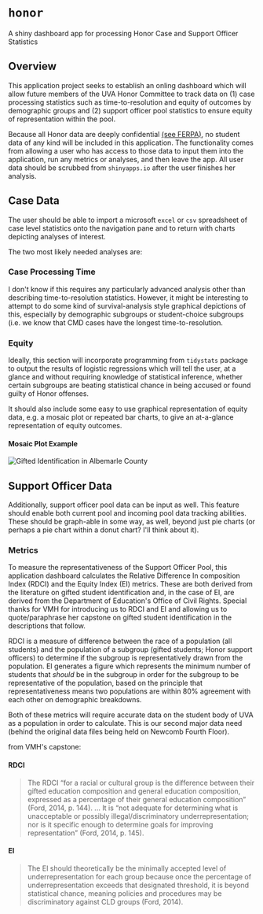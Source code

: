 # `honor`
A shiny dashboard app for processing Honor Case and Support Officer Statistics

## Overview
This application project seeks to establish an onling dashboard which will allow future members of the UVA Honor Committee to track data on (1) case processing statistics such as time-to-resolution and equity of outcomes by demographic groups and (2) support officer pool statistics to ensure equity of representation within the pool. 

Because all Honor data are deeply confidential [(see FERPA)](https://www2.ed.gov/policy/gen/guid/fpco/ferpa/index.html?), no student data of any kind will be included in this application. The functionality comes from allowing a user who has access to those data to input them into the application, run any metrics or analyses, and then leave the app. All user data should be scrubbed from `shinyapps.io` after the user finishes her analysis.  

## Case Data
The user should be able to import a microsoft `excel` or `csv` spreadsheet of case level statistics onto the navigation pane and to return with charts depicting analyses of interest. 

The two most likely needed analyses are: 
### Case Processing Time
I don't know if this requires any particularly advanced analysis other than describing time-to-resolution statistics. However, it might be interesting to attempt to do some kind of survival-analysis style graphical depictions of this, especially by demographic subgroups or student-choice subgroups (i.e. we know that CMD cases have the longest time-to-resolution. 

### Equity
Ideally, this section will incorporate programming from `tidystats` package to output the results of logistic regressions which will tell the user, at a glance and without requiring knowledge of statistical inference, whether certain subgroups are beating statistical chance in being accused or found guilty of Honor offenses.

It should also include some easy to use graphical representation of equity data, e.g. a mosaic plot or repeated bar charts, to give an at-a-glance representation of equity outcomes. 

#### Mosaic Plot Example 
![Gifted Identification in Albemarle County](../blob/master/test_data/mosaic.png)

## Support Officer Data
Additionally, support officer pool data can be input as well. This feature should enable both current pool and incoming pool data tracking abilities. These should be graph-able in some way, as well, beyond just pie charts (or perhaps a pie chart within a donut chart? I'll think about it). 

### Metrics
To measure the representativeness of the Support Officer Pool, this application dashboard calculates the Relative Difference In composition Index (RDCI) and the Equity Index (EI) metrics. These are both derived from the literature on gifted student identification and, in the case of EI, are derived from the Department of Education's Office of Civil Rights. Special thanks for VMH for introducing us to RDCI and EI and allowing us to quote/paraphrase her capstone on gifted student identification in the descriptions that follow. 

RDCI is a measure of difference between the race of a population (all students) and the population of a subgroup (gifted students; Honor support officers) to determine if the subgroup is representatively drawn from the population. EI generates a figure which represents the minimum number of students that *should* be in the subgroup in order for the subgroup to be representative of the population, based on the principle that representativeness means two populations are within 80% agreement with each other on demographic breakdowns. 

Both of these metrics will require accurate data on the student body of UVA as a population in order to calculate. This is our second major data need (behind the original data files being held on Newcomb Fourth Floor). 

from VMH's capstone: 
#### RDCI
>The RDCI “for a racial or cultural group is the difference between their gifted education composition and general education composition, expressed as a percentage of their general education composition” (Ford, 2014, p. 144). ...  It is “not adequate for determining what is unacceptable or possibly illegal/discriminatory underrepresentation; nor is it specific enough to determine goals for improving representation” (Ford, 2014, p. 145). 

#### EI 
>The EI should theoretically be the minimally accepted level of underrepresentation for each group because once the percentage of underrepresentation exceeds that designated threshold, it is beyond statistical chance, meaning policies and procedures may be discriminatory against CLD groups (Ford, 2014). 
